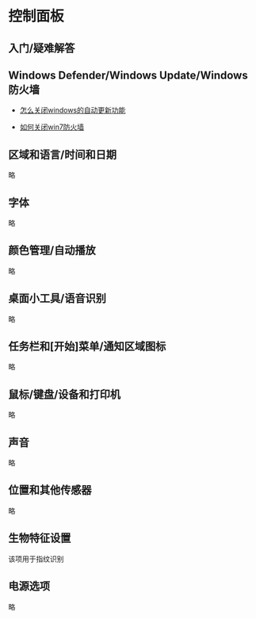 ﻿# 控制面板

## 入门/疑难解答

## Windows Defender/Windows Update/Windows防火墙

- [怎么关闭windows的自动更新功能](http://jingyan.baidu.com/article/5553fa820914e365a3393472.html)

- [如何关闭win7防火墙](http://jingyan.baidu.com/article/cd4c2979d55c41756e6e60a1.html)

## 区域和语言/时间和日期

略

## 字体

略

## 颜色管理/自动播放

略

## 桌面小工具/语音识别

略

## 任务栏和[开始]菜单/通知区域图标

略

## 鼠标/键盘/设备和打印机

略

## 声音

略

## 位置和其他传感器

略

## 生物特征设置

该项用于指纹识别

## 电源选项

略
